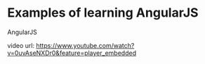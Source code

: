 Examples of learning AngularJS
=========

AngularJS  

  
video url:
https://www.youtube.com/watch?v=0uvAseNXDr0&feature=player_embedded